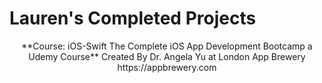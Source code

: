 # Lauren's Completed Projects
<p align="center">
**Course: iOS-Swift The Complete iOS App Development Bootcamp a Udemy Course**   
Created By Dr. Angela Yu at London App Brewery   
https://appbrewery.com  
</p>
